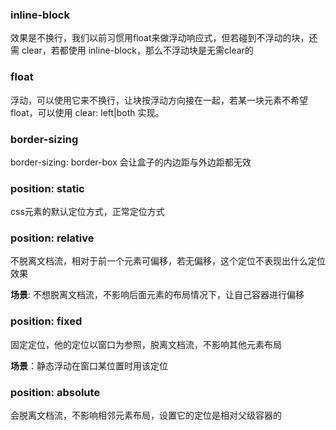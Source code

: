 ### inline-block

效果是不换行，我们以前习惯用float来做浮动响应式，但若碰到不浮动的块，还需 clear，若都使用 inline-block，那么不浮动块是无需clear的

### float

浮动，可以使用它来不换行，让块按浮动方向接在一起，若某一块元素不希望float，可以使用 clear: left\|both 实现。

### border-sizing

border-sizing: border-box 会让盒子的内边距与外边距都无效

### position: static

css元素的默认定位方式，正常定位方式

### position: relative

不脱离文档流，相对于前一个元素可偏移，若无偏移，这个定位不表现出什么定位效果

**场景**: 不想脱离文档流，不影响后面元素的布局情况下，让自己容器进行偏移

### position: fixed

固定定位，他的定位以窗口为参照，脱离文档流，不影响其他元素布局

**场景**：静态浮动在窗口某位置时用该定位

### position: absolute

会脱离文档流，不影响相邻元素布局，设置它的定位是相对父级容器的

